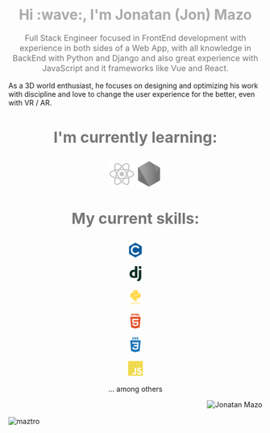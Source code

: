 <h1 align="center" style="color: #AAA;">Hi :wave:, I'm Jonatan (Jon) Mazo</h1>
<p align="center" style="font-size: 16px; color: #777">
Full Stack Engineer focused in FrontEnd development with experience in both sides of a Web App, with all knowledge in BackEnd with Python and Django and also great experience with JavaScript and it frameworks like Vue and React.

As a 3D world enthusiast, he focuses on designing and optimizing his work with discipline and love to change the user experience for the better, even with VR / AR.
</p>
<h3 align="center" style="font-size: 30px; color: #777">I'm currently learning:</h3>
<p align="center">
    <img src="https://github.com/devicons/devicon/blob/master/icons/react/react-original.svg" height="50" width="50" alt="React.js" style="filter: grayscale(100%);">
    <img src="https://github.com/devicons/devicon/blob/master/icons/nodejs/nodejs-original.svg" height="50" width="50" alt="Node.js" style="filter: grayscale(100%);">
</p>
<h3 align="center" style="font-size: 30px; color: #777">My current skills:</h3>
<p align="center">
    <img src="https://github.com/devicons/devicon/blob/master/icons/c/c-plain.svg" height="30" width="30" alt="C">
</p>
<p align="center">
    <img src="https://github.com/devicons/devicon/blob/master/icons/django/django-plain.svg" height="30" width="30" alt="Django">
</p>
<p align="center">
    <img src="https://github.com/devicons/devicon/blob/master/icons/python/python-plain-wordmark.svg" height="30" width="30" alt="Python">
</p>
<p align="center">
    <img src="https://github.com/devicons/devicon/blob/master/icons/html5/html5-plain-wordmark.svg" height="30" width="30" alt="HTML5">
</p>
<p align="center">
    <img src="https://github.com/devicons/devicon/blob/master/icons/css3/css3-plain-wordmark.svg" height="30" width="30" alt="CSS3">
</p>
<p align="center">
    <img src="https://github.com/devicons/devicon/blob/master/icons/javascript/javascript-plain.svg" height="30" width="30" alt="JavaScript">
</p>
<p align="center">... among others</p>

<p align="right"> <img src="https://komarev.com/ghpvc/?username=MAZTRO" alt="Jonatan Mazo"/></p>

<p><img align="center" src="https://github-readme-stats.vercel.app/api/top-langs?username=maztro&show_icons=true&theme=dark&title_color=c9c9c9&text_color=a8a8a8&locale=en&layout=compact" alt="maztro" /></p>
